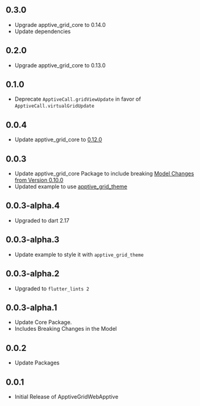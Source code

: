 ## 0.3.0
* Upgrade apptive_grid_core to 0.14.0
* Update dependencies

## 0.2.0
* Upgrade apptive_grid_core to 0.13.0

## 0.1.0
* Deprecate `ApptiveCall.gridViewUpdate` in favor of `ApptiveCall.virtualGridUpdate`

## 0.0.4
* Update apptive_grid_core to [0.12.0](https://pub.dev/packages/apptive_grid_core/changelog#0120)

## 0.0.3
* Update apptive_grid_core Package to include breaking [Model Changes from Version 0.10.0](https://pub.dev/packages/apptive_grid_core/changelog#0100)
* Updated example to use [apptive_grid_theme](https://pub.dev/packages/apptive_grid_theme)

## 0.0.3-alpha.4
* Upgraded to dart 2.17

## 0.0.3-alpha.3
* Update example to style it with `apptive_grid_theme`

## 0.0.3-alpha.2
* Upgraded to `flutter_lints 2`

## 0.0.3-alpha.1
* Update Core Package.
* Includes Breaking Changes in the Model

## 0.0.2
* Update Packages

## 0.0.1
* Initial Release of ApptiveGridWebApptive
